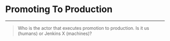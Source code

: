 # Promoting To Production

---


> Who is the actor that executes promotion to production. Is it us (humans) or Jenkins X (machines)?
